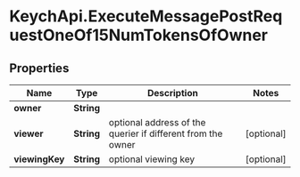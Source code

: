 # KeychApi.ExecuteMessagePostRequestOneOf15NumTokensOfOwner

## Properties

Name | Type | Description | Notes
------------ | ------------- | ------------- | -------------
**owner** | **String** |  | 
**viewer** | **String** | optional address of the querier if different from the owner | [optional] 
**viewingKey** | **String** | optional viewing key | [optional] 


